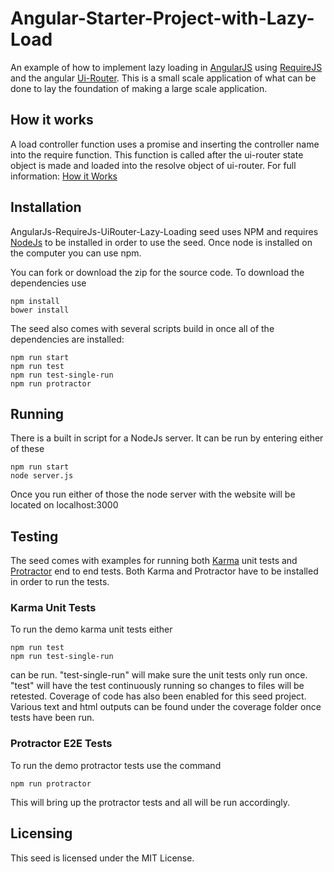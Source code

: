 
Angular-Starter-Project-with-Lazy-Load
=====================================
An example of how to implement lazy loading in [AngularJS](http://angularjs.org/) using
[RequireJS](http://requirejs.org/) and the angular [Ui-Router](http://angular-ui.github.io/ui-router/site/#/api/ui.router).
This is a small scale application of what can be done to lay the foundation of making a large scale
application.


## How it works
A load controller function uses a promise and inserting the controller name into the require function.
This function is called after the ui-router state object is made and loaded into the resolve object of
ui-router. For full information:
[How it Works](http://github.com/CodeTap/angularjs-requirejs-uirouter-lazy-loading-seed/wiki/How-it-works)

## Installation

AngularJs-RequireJs-UiRouter-Lazy-Loading seed uses NPM and requires [NodeJs](https://nodejs.org/en/)
to be installed in order to use the seed. Once node is installed on the computer you can use npm.

You can fork or download the zip for the source code. To download the dependencies use
```
npm install
bower install
```
The seed also comes with several scripts build in once all of the dependencies are installed:
```
npm run start
npm run test
npm run test-single-run
npm run protractor
```

## Running
There is a built in script for a NodeJs server.  It can be run by entering either of these
```
npm run start
node server.js
```
Once you run either of those the node server with the website will be located on localhost:3000

## Testing
The seed comes with examples for running both [Karma](https://karma-runner.github.io/0.13/index.html)
unit tests and [Protractor](https://angular.github.io/protractor/#/) end to end tests.  Both Karma
and Protractor have to be installed in order to run the tests.

### Karma Unit Tests

To run the demo karma unit tests either
```
npm run test
npm run test-single-run
```
can be run.  "test-single-run" will make sure the unit tests only run once. "test" will have the test
continuously running so changes to files will be retested.  Coverage of code has also been enabled
for this seed project.  Various text and html outputs can be found under the coverage folder once
tests have been run.

### Protractor E2E Tests
To run the demo protractor tests use the command
```
npm run protractor
```
This will bring up the protractor tests and all will be run accordingly.

## Licensing
This seed is licensed under the MIT License.
